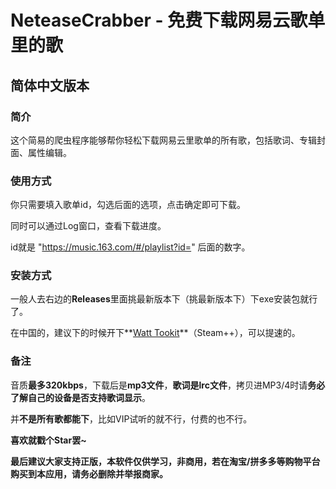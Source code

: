 # NeteaseCrabber - 免费下载网易云歌单里的歌

## 简体中文版本

### 简介

这个简易的爬虫程序能够帮你轻松下载网易云里歌单的所有歌，包括歌词、专辑封面、属性编辑。

### 使用方式

你只需要填入歌单id，勾选后面的选项，点击确定即可下载。

同时可以通过Log窗口，查看下载进度。

id就是 "https://music.163.com/#/playlist?id=" 后面的数字。

### 安装方式

一般人去右边的**Releases**里面挑最新版本下（挑最新版本下）下exe安装包就行了。

在中国的，建议下的时候开下**[Watt Tookit](https://steampp.net/)**（Steam++），可以提速的。

### 备注

音质**最多320kbps**，下载后是**mp3文件**，**歌词是lrc文件**，拷贝进MP3/4时请**务必了解自己的设备是否支持歌词显示**。

并**不是所有歌都能下**，比如VIP试听的就不行，付费的也不行。

**喜欢就戳个Star罢~**

**最后建议大家支持正版，本软件仅供学习，非商用，若在淘宝/拼多多等购物平台购买到本应用，请务必删除并举报商家。**
